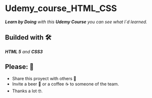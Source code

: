 # Udemy_course_HTML_CSS
_**Learn by Doing** with this **Udemy Course** you can see what I`d learned._

## Builded with 🛠️

_**HTML 5** and **CSS3**_

## Please: 🎁

* Share this proyect with others 📢
* Invite a beer 🍺 or a coffee ☕  to someone of the team. 
* Thanks a lot 🤓.

